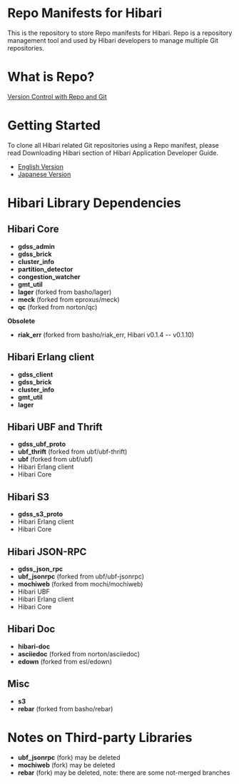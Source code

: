 
# Repo Manifests for Hibari

This is the repository to store Repo manifests for Hibari. Repo is a
repository management tool and used by Hibari developers to manage
multiple Git repositories.


# What is Repo?

[Version Control with Repo and Git](http://source.android.com/source/version-control.html)


# Getting Started

To clone all Hibari related Git repositories using a Repo manifest,
please read Downloading Hibari section of Hibari Application Developer
Guide.

- [English Version](http://hibari.github.com/hibari-doc/hibari-app-developer-guide.en.html#downloading-hibari)
- [Japanese Version](http://hibari.github.com/hibari-doc/hibari-app-developer-guide.ja.html#downloading-hibari)


# Hibari Library Dependencies

## Hibari Core

- **gdss_admin**
- **gdss_brick**
- **cluster_info**
- **partition_detector**
- **congestion_watcher**
- **gmt_util**
- **lager** (forked from basho/lager)
- **meck** (forked from eproxus/meck)
- **qc** (forked from norton/qc)

**Obsolete**

- **riak_err** (forked from basho/riak_err, Hibari v0.1.4 -- v0.1.10)


## Hibari Erlang client

- **gdss_client**
- **gdss_brick**
- **cluster_info**
- **gmt_util**
- **lager**


## Hibari UBF and Thrift

- **gdss_ubf_proto**
- **ubf_thrift** (forked from ubf/ubf-thrift)
- **ubf** (forked from ubf/ubf)
- Hibari Erlang client
- Hibari Core


## Hibari S3

- **gdss_s3_proto**
- Hibari Erlang client
- Hibari Core


## Hibari JSON-RPC

- **gdss_json_rpc**
- **ubf_jsonrpc** (forked from ubf/ubf-jsonrpc)
- **mochiweb** (forked from mochi/mochiweb)
- Hibari UBF
- Hibari Erlang client
- Hibari Core


## Hibari Doc

- **hibari-doc**
- **asciiedoc** (forked from norton/asciiedoc)
- **edown** (forked from esl/edown)


## Misc

- **s3**
- **rebar** (forked from basho/rebar)


# Notes on Third-party Libraries

- **ubf_jsonrpc** (fork) may be deleted
- **mochiweb** (fork)  may be deleted
- **rebar** (fork) may be deleted, note: there are some not-merged branches
